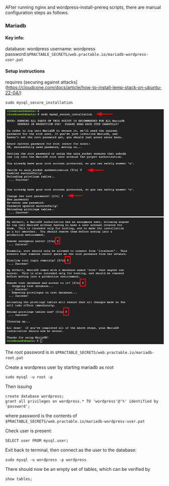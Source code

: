

AFter running nginx and wordpress-install-prereq scripts, there are manual configuration steps as follows.

### Mariadb

#### Key info:
database: wordpress
username: wordpress
password:`$PRACTABLE_SECRETS/web.practable.io/mariadb-wordpress-user.pat`

#### Setup instructions

requires (securing against attacks](https://cloudcone.com/docs/article/how-to-install-lemp-stack-on-ubuntu-22-04/)

```
sudo mysql_secure_installation
```

![set1](./img/set-root-password-mariadb-server.png)
![set2](./img/secure-mariadb-ubuntu-22.04.png)

The root password is in `$PRACTABLE_SECRETS/web.practable.io/mariadb-root.pat`

Create a wordpress user by starting mariadb as root

```
sudo mysql -u root -p
```

Then issuing

```
create database wordpress;
grant all privileges on wordpress.* TO 'wordpress'@'%' identified by 'password';
```

where password is the contents of `$PRACTABLE_SECRETS/web.practable.io/mariadb-wordpress-user.pat`

Check user is present:

```
SELECT user FROM mysql.user;
```

Exit back to terminal, then connect as the user to the database:
```
sudo mysql -u wordpress -p wordpress
```

There should now be an empty set of tables, which can be verified by 
```
show tables;
```

